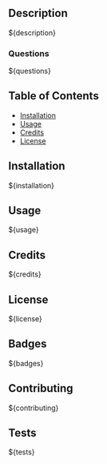 # <Your-Project-Title>

## Description

${description}

### Questions 

${questions}

## Table of Contents

- [Installation](#installation)
- [Usage](#usage)
- [Credits](#credits)
- [License](#license)

## Installation

${installation}

## Usage

${usage}

## Credits

${credits}

## License

${license}

## Badges

${badges}

## Contributing

${contributing}

## Tests

${tests}

